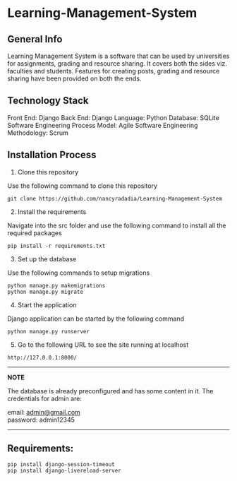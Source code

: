 # Learning-Management-System

## General Info

Learning Management System is a software that can be used by universities for assignments, grading and resource sharing. It covers both the sides viz. faculties and students. Features for creating posts, grading and resource sharing have been provided on both the ends.

## Technology Stack
Front End: Django
Back End: Django
Language: Python
Database: SQLite
Software Engineering Process Model: Agile
Software Engineering Methodology: Scrum

## Installation Process

1. Clone this repository

Use the following command to clone this repository
```
git clone https://github.com/nancyradadia/Learning-Management-System
```

2. Install the requirements

Navigate into the src folder and use the following command to install all the required packages
```
pip install -r requirements.txt
```

3. Set up the database

Use the following commands to setup migrations

```
python manage.py makemigrations
python manage.py migrate
```

4. Start the application

Django application can be started by the following command

```
python manage.py runserver
```

5. Go to the following URL to see the site running at localhost

```
http://127.0.0.1:8000/
```

---
**NOTE**

The database is already preconfigured and has some content in it. The credentials for admin are:

email: admin@gmail.com  
password: admin12345

---

## Requirements:
```shell
pip install django-session-timeout
pip install django-livereload-server
```
